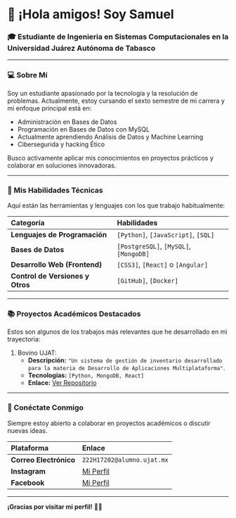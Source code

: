 # 👋 ¡Hola amigos! Soy Samuel 

### 🎓 Estudiante de Ingenieria en Sistemas Computacionales en la Universidad Juárez Autónoma de Tabasco

---

### 💻 Sobre Mí

Soy un estudiante apasionado por la tecnología y la resolución de problemas. Actualmente, estoy cursando el sexto semestre de mi carrera y mi enfoque principal está en:
* Administración en Bases de Datos
* Programación en Bases de Datos con MySQL
* Actualmente aprendiendo Análisis de Datos y Machine Learning
* Cibersegurida y hacking Ético

Busco activamente aplicar mis conocimientos en proyectos prácticos y colaborar en soluciones innovadoras.

---

### 🚀 Mis Habilidades Técnicas

Aquí están las herramientas y lenguajes con los que trabajo habitualmente:

| Categoría | Habilidades |
| :--- | :--- |
| **Lenguajes de Programación** | `[Python]`, `[JavaScript]`, `[SQL]` |
| **Bases de Datos** | `[PostgreSQL]`, `[MySQL]`, `[MongoDB]` |
| **Desarrollo Web (Frontend)** | `[CSS3]`, `[React]` o `[Angular]` |
| **Control de Versiones y Otros** | `[GitHub]`, `[Docker]` |

---

### 📚 Proyectos Académicos Destacados

Estos son algunos de los trabajos más relevantes que he desarrollado en mi trayectoria:

1.  Bovino UJAT:
    * **Descripción:** `"Un sistema de gestión de inventario desarrollado para la materia de Desarrollo de Aplicaciones Multiplataforma"`.
    * **Tecnologías:** `[Python, MongoDB, React]`
    * **Enlace:** [Ver Repositorio](https://github.com/SAMUELMARTINEZ8/MiProyectoBovino)

---

### 📧 Conéctate Conmigo

Siempre estoy abierto a colaborar en proyectos académicos o discutir nuevas ideas.

| Plataforma | Enlace |
| :--- | :--- |
| **Correo Electrónico** | `222H17202@alumno.ujat.mx` |
| **Instagram** | [Mi Perfil](https://www.instagram.com/_samuelmartinez?igsh=MXFpOGp3OHR3b2Rrdw%3D%3D&utm_source=qr) |
| **Facebook** | [Mi Perfil](https://www.facebook.com/share/19rJY5uECB/?mibextid=wwXIfr) |

---
**¡Gracias por visitar mi perfil!** 👨‍🎓

